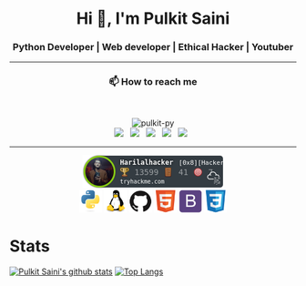 <h1 align="center">Hi 👋, I'm Pulkit Saini</h1>
<h3 align="center">Python Developer | Web developer | Ethical Hacker | Youtuber</h3> 
<hr>
<h3 align='center'>📫 How to reach me</h3>   <br>
<p align='center'>
<img src="https://komarev.com/ghpvc/?username=Pulkit-py" alt="pulkit-py" /> <br/>
<a href="https://twitter.com/Pulkit_py"><img src="https://img.icons8.com/fluent/48/000000/twitter.png"/></a>&nbsp;&nbsp;
<a href="https://instagram.com/pulkit_py/"><img src="https://img.icons8.com/color/48/000000/instagram-new.png"/></a>&nbsp;&nbsp;
<a href="https://www.linkedin.com/in/pulkit-saini-002b991a2"><img src="https://img.icons8.com/fluent/48/000000/linkedin.png"/></a>&nbsp;&nbsp;
<a href="https://www.youtube.com/pulkitpy"><img src="https://img.icons8.com/doodle/48/000000/youtube-play--v2.png"/></a>&nbsp;&nbsp;
<a href="https://pulkit-py.github.io/pulkitpy/"><img src="https://img.icons8.com/office/44/000000/user-location.png"/></a>&nbsp;&nbsp;
</p>
<hr>
<p align='center' >
<a  href="https://www.tryhackme.com/p/Harilalhacker"><img src="https://github.com/Pulkit-Py/pulkit-py/blob/main/Harilalhacker.png" alt="TryHackMe"></a><br>
  <img src="https://raw.githubusercontent.com/devicons/devicon/c5378d6c2510ffa0b3e4475af95618a8048d6cf1/icons/python/python-original.svg" alt="python" width="40" height="40"/> 
 <img src="https://raw.githubusercontent.com/devicons/devicon/c5378d6c2510ffa0b3e4475af95618a8048d6cf1/icons/linux/linux-original.svg" alt="linux" width="40" height="40"/>
  <img src="https://raw.githubusercontent.com/devicons/devicon/c5378d6c2510ffa0b3e4475af95618a8048d6cf1/icons/github/github-original.svg" alt="github" width="40" height="40"/>
  <img src="https://raw.githubusercontent.com/devicons/devicon/c5378d6c2510ffa0b3e4475af95618a8048d6cf1/icons/html5/html5-original.svg" alt="html5" width="40" height="40"/>
   <img src="https://raw.githubusercontent.com/devicons/devicon/c5378d6c2510ffa0b3e4475af95618a8048d6cf1/icons/bootstrap/bootstrap-plain.svg" alt="bootstrap" width="40" height="40"/>
 <img src="https://raw.githubusercontent.com/devicons/devicon/c5378d6c2510ffa0b3e4475af95618a8048d6cf1/icons/css3/css3-original.svg" alt="css3" width="40" height="40"/>
  </p>
  
# Stats

[![Pulkit Saini's github stats](https://github-readme-stats.vercel.app/api?username=Pulkit-py&count_private=true&show_icons=true&hide=stars&theme=dark)](https://github.com/anuraghazra/github-readme-stats)
[![Top Langs](https://github-readme-stats.vercel.app/api/top-langs/?username=Pulkit-py&layout=compact&theme=dark)](https://github.com/anuraghazra/github-readme-stats)
<!--
**Pulkit-Py/pulkit-py** is a ✨ _special_ ✨ repository because its `README.md` (this file) appears on your GitHub profile.

Here are some ideas to get you started:

- 🔭 I’m currently working on ...
- 🌱 I’m currently learning ...
- 👯 I’m looking to collaborate on ...
- 🤔 I’m looking for help with ...
- 💬 Ask me about ...
- 📫 How to reach me: ...
- 😄 Pronouns: ...
- ⚡ Fun fact: ...
-->
